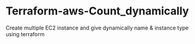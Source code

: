 # Terraform-aws-Count_dynamically
Create multiple EC2 instance and give dynamically name &amp; instance type using terraform
